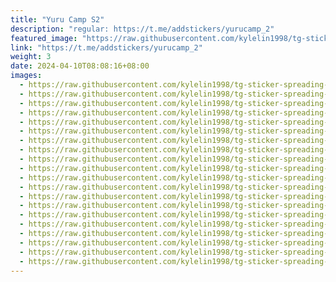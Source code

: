 ```yaml
---
title: "Yuru Camp S2"
description: "regular: https://t.me/addstickers/yurucamp_2"
featured_image: "https://raw.githubusercontent.com/kylelin1998/tg-sticker-spreading-worldwide-images/main/img/b857400a-c756-4770-b33f-6601783158bb.jpg"
link: "https://t.me/addstickers/yurucamp_2"
weight: 3
date: 2024-04-10T08:08:16+08:00
images:
  - https://raw.githubusercontent.com/kylelin1998/tg-sticker-spreading-worldwide-images/main/img/b857400a-c756-4770-b33f-6601783158bb.jpg
  - https://raw.githubusercontent.com/kylelin1998/tg-sticker-spreading-worldwide-images/main/img/d2396a74-8a9d-41bc-896a-d566b85a2fa0.jpg
  - https://raw.githubusercontent.com/kylelin1998/tg-sticker-spreading-worldwide-images/main/img/543c2f0e-a487-4952-a2eb-0f8b9bd041a1.jpg
  - https://raw.githubusercontent.com/kylelin1998/tg-sticker-spreading-worldwide-images/main/img/db649bc5-d2e3-4677-9df3-e063d87165b7.jpg
  - https://raw.githubusercontent.com/kylelin1998/tg-sticker-spreading-worldwide-images/main/img/31c9e9ca-666d-485f-a360-32ff2008b749.jpg
  - https://raw.githubusercontent.com/kylelin1998/tg-sticker-spreading-worldwide-images/main/img/76f1e3db-0a06-4e8c-a18f-66f5b801bf3b.jpg
  - https://raw.githubusercontent.com/kylelin1998/tg-sticker-spreading-worldwide-images/main/img/91588b88-2334-4a43-9ce9-0ab5e31be970.jpg
  - https://raw.githubusercontent.com/kylelin1998/tg-sticker-spreading-worldwide-images/main/img/33a8b217-e900-4dff-a8fc-3f8b01d1b436.jpg
  - https://raw.githubusercontent.com/kylelin1998/tg-sticker-spreading-worldwide-images/main/img/5e5c5b4c-6c6f-4d00-b221-3e6998a435d8.jpg
  - https://raw.githubusercontent.com/kylelin1998/tg-sticker-spreading-worldwide-images/main/img/91f14c69-71e1-40f9-aae3-6d51030b8a01.jpg
  - https://raw.githubusercontent.com/kylelin1998/tg-sticker-spreading-worldwide-images/main/img/508104ad-0228-4057-88ea-640467839bc4.jpg
  - https://raw.githubusercontent.com/kylelin1998/tg-sticker-spreading-worldwide-images/main/img/85bb2ad9-fe4d-4b63-afa7-ae14698a991e.jpg
  - https://raw.githubusercontent.com/kylelin1998/tg-sticker-spreading-worldwide-images/main/img/b1057b7c-d0e0-4268-b855-7d2b5e9017d0.jpg
  - https://raw.githubusercontent.com/kylelin1998/tg-sticker-spreading-worldwide-images/main/img/c05de078-08be-434c-b38f-08f4b7dd5088.jpg
  - https://raw.githubusercontent.com/kylelin1998/tg-sticker-spreading-worldwide-images/main/img/a58023e1-bad0-4e78-a9cf-e790a61497cb.jpg
  - https://raw.githubusercontent.com/kylelin1998/tg-sticker-spreading-worldwide-images/main/img/3a348c2d-d99d-447f-836d-20f002fd7320.jpg
  - https://raw.githubusercontent.com/kylelin1998/tg-sticker-spreading-worldwide-images/main/img/50b376e4-b218-4b5b-b0a3-306f04479097.jpg
  - https://raw.githubusercontent.com/kylelin1998/tg-sticker-spreading-worldwide-images/main/img/12426fe7-013c-420e-8275-833e41e2e8bd.jpg
  - https://raw.githubusercontent.com/kylelin1998/tg-sticker-spreading-worldwide-images/main/img/6c7777f9-98a7-4b89-a779-591be3f97078.jpg
  - https://raw.githubusercontent.com/kylelin1998/tg-sticker-spreading-worldwide-images/main/img/1e3a7ed7-e1fa-4ecc-91cb-9c6276846ff7.jpg
---
```

